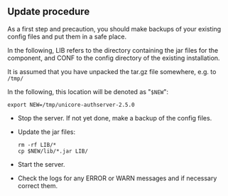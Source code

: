 Update procedure
----------------

As a first step and precaution, you should make backups of your 
existing config files and put them in a safe place.

In the following, LIB refers to the directory containing the jar files for the component, and CONF to the config directory of the existing installation.

It is assumed that you have unpacked the tar.gz file somewhere, 
e.g. to `/tmp/`

In the following, this location will be denoted as "`$NEW`":

```
export NEW=/tmp/unicore-authserver-2.5.0
```

 - Stop the server. If not yet done, make a backup of the config files.

 - Update the jar files:
 
   ```
   rm -rf LIB/*
   cp $NEW/lib/*.jar LIB/
   ```

 - Start the server.

 - Check the logs for any ERROR or WARN messages and if necessary correct them.